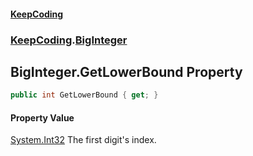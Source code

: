 #### [KeepCoding](index.md 'index')
### [KeepCoding](KeepCoding.md 'KeepCoding').[BigInteger](KeepCoding_BigInteger.md 'KeepCoding.BigInteger')
## BigInteger.GetLowerBound Property
```csharp
public int GetLowerBound { get; }
```
#### Property Value
[System.Int32](https://docs.microsoft.com/en-us/dotnet/api/System.Int32 'System.Int32')
The first digit's index.  
